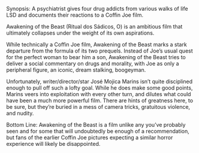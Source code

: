 Synopsis: A psychiatrist gives four drug addicts from various walks of life LSD and documents their reactions to a Coffin Joe film.

Awakening of the Beast (Ritual dos Sádicos, O) is an ambitious film that ultimately collapses under the weight of its own aspirations.

While technically a Coffin Joe film, Awakening of the Beast marks a stark departure from the formula of its two prequels.  Instead of Joe’s usual quest for the perfect woman to bear him a son, Awakening of the Beast tries to deliver a social commentary on drugs and morality, with Joe as only a peripheral figure, an iconic, dream stalking, boogeyman.

Unfortunately, writer/director/star José Mojica Marins isn’t quite disciplined enough to pull off such a lofty goal.  While he does make some good points, Marins veers into exploitation with every other turn, and dilutes what could have been a much more powerful film.  There are hints of greatness here, to be sure, but they’re buried in a mess of camera tricks, gratuitous violence, and nudity. 

Bottom Line: Awakening of the Beast is a film unlike any you’ve probably seen and for some that will undoubtedly be enough of a recommendation, but fans of the earlier Coffin Joe pictures expecting a similar horror experience will likely be disappointed.